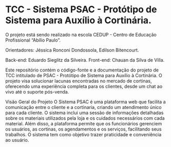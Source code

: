 # TCC - Sistema PSAC - Protótipo de Sistema para Auxílio à Cortinária.
O projeto está sendo realizado na escola CEDUP - Centro de Educação Profissional “Abílio Paulo”.

Orientadores: Jéssica Ronconi Dondossola, Edilson Bitencourt.

Back-end: Eduardo Sieglitz da Silveira.
Front-end: Chauan da Silva de Villa.

Este repositório contém o código-fonte e a documentação do projeto de TCC intitulado de PSAC - Protótipo de Sistema para Auxílio à Cortinária.
O projeto visa solucionar lacunas encontradas no mercado de cortinas, oferecendo uma experiência completa para os clientes, desde um chat ao vivo até o suporte pós-venda.

Visão Geral do Projeto
O Sistema PSAC é uma plataforma web que facilita a comunicação entre o cliente e a cortinaria, criando um atendimento único para cada cliente. O sistema inclui uma sessão de informações detalhadas sobre os materiais utilizados pela loja e os cuidados necessários com cada material. Além disso, a plataforma permite que os funcionários gerenciem os usuários, as cortinas, os agendamentos e os serviços, facilitando seus trabalhos. O sistema tem como objetivo trazer praticidade e conveniência ao usuário.
